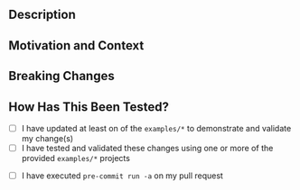 ## Description
<!--- Describe your changes in detail -->

## Motivation and Context
<!--- Why is this change required? What problem does it solve? -->
<!--- If it fixes an open issue, please link to the issue here. -->

## Breaking Changes
<!-- Does this break backwards compatibility with the current major version? -->
<!-- If so, please provide an explanation why it is necessary. -->

## How Has This Been Tested?
- [ ] I have updated at least on of the `examples/*` to demonstrate and validate my change(s)
- [ ] I have tested and validated these changes using one or more of the provided `examples/*` projects
<!--- Users should start with an existing example as its written, deploy it, then check their changes against it -->
<!--- This will highlight breaking/disruptive changes. Once you have checked, deploy your changes to verify -->
<!--- Please describe how you tested your changes -->
- [ ] I have executed `pre-commit run -a` on my pull request
<!--- Please see https://github.com/antonbabenko/pre-commit-terraform#how-to-install for how to install -->
